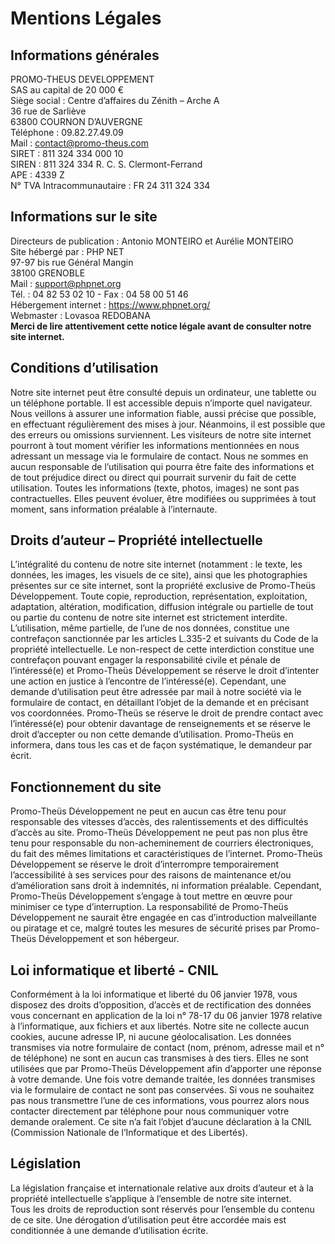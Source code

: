 # Mentions Légales
## Informations générales

PROMO-THEUS DEVELOPPEMENT  
SAS au capital de 20 000 €  
Siège social : Centre d’affaires du Zénith – Arche A  
36 rue de Sarliève  
63800 COURNON D’AUVERGNE  
Téléphone : 09.82.27.49.09  
Mail : contact@promo-theus.com  
SIRET : 811 324 334 000 10  
SIREN : 811 324 334 R. C. S. Clermont-Ferrand  
APE : 4339 Z  
N° TVA Intracommunautaire : FR 24 311 324 334

## Informations sur le site

Directeurs de publication : Antonio MONTEIRO et Aurélie MONTEIRO  
Site hébergé par : PHP NET  
97-97 bis rue Général Mangin  
38100 GRENOBLE  
Mail : support@phpnet.org  
Tél. : 04 82 53 02 10 - Fax : 04 58 00 51 46  
Hébergement internet : https://www.phpnet.org/  
Webmaster : Lovasoa REDOBANA  
**Merci de lire attentivement cette notice légale avant de consulter notre site internet.**

## Conditions d’utilisation

Notre site internet peut être consulté depuis un ordinateur, une tablette ou un téléphone portable. Il est accessible depuis n’importe quel navigateur.
Nous veillons à assurer une information fiable, aussi précise que possible, en effectuant régulièrement des mises à jour. Néanmoins, il est possible que des erreurs ou omissions surviennent. Les visiteurs de notre site internet pourront à tout moment vérifier les informations mentionnées en nous adressant un message via le formulaire de contact. Nous ne sommes en aucun responsable de l’utilisation qui pourra être faite des informations et de tout préjudice direct ou direct qui pourrait survenir du fait de cette utilisation.
Toutes les informations (texte, photos, images) ne sont pas contractuelles. Elles peuvent évoluer, être modifiées ou supprimées à tout moment, sans information préalable à l’internaute.

## Droits d’auteur – Propriété intellectuelle

L’intégralité du contenu de notre site internet (notamment : le texte, les données, les images, les visuels de ce site), ainsi que les photographies présentes sur ce site internet, sont la propriété exclusive de Promo-Theüs Développement. Toute copie, reproduction, représentation, exploitation, adaptation, altération, modification, diffusion intégrale ou partielle de tout ou partie du contenu de notre site internet est strictement interdite. L’utilisation, même partielle, de l’une de nos données, constitue une contrefaçon sanctionnée par les articles L.335-2 et suivants du Code de la propriété intellectuelle. Le non-respect de cette interdiction constitue une contrefaçon pouvant engager la responsabilité civile et pénale de l’intéressé(e) et Promo-Theüs Développement se réserve le droit d’intenter une action en justice à l’encontre de l’intéressé(e).
Cependant, une demande d’utilisation peut être adressée par mail à notre société via le formulaire de contact, en détaillant l’objet de la demande et en précisant vos coordonnées. Promo-Theüs se réserve le droit de prendre contact avec l’intéressé(e) pour obtenir davantage de renseignements et se réserve le droit d’accepter ou non cette demande d’utilisation. Promo-Theüs en informera, dans tous les cas et de façon systématique, le demandeur par écrit.

## Fonctionnement du site

Promo-Theüs Développement ne peut en aucun cas être tenu pour responsable des vitesses d’accès, des ralentissements et des difficultés d’accès au site. Promo-Theüs Développement ne peut pas non plus être tenu pour responsable du non-acheminement de courriers électroniques, du fait des mêmes limitations et caractéristiques de l’internet.
Promo-Theüs Développement se réserve le droit d’interrompre temporairement l’accessibilité à ses services pour des raisons de maintenance et/ou d’amélioration sans droit à indemnités, ni information préalable. Cependant, Promo-Theüs Développement s’engage à tout mettre en œuvre pour minimiser ce type d’interruption. La responsabilité de Promo-Theüs Développement ne saurait être engagée en cas d’introduction malveillante ou piratage et ce, malgré toutes les mesures de sécurité prises par Promo-Theüs Développement et son hébergeur.

## Loi informatique et liberté - CNIL

Conformément à la loi informatique et liberté du 06 janvier 1978, vous disposez des droits d’opposition, d’accès et de rectification des données vous concernant en application de la loi n° 78-17 du 06 janvier 1978 relative à l’informatique, aux fichiers et aux libertés. Notre site ne collecte aucun cookies, aucune adresse IP, ni aucune géolocalisation. Les données transmises via notre formulaire de contact (nom, prénom, adresse mail et n° de téléphone) ne sont en aucun cas transmises à des tiers. Elles ne sont utilisées que par Promo-Theüs Développement afin d’apporter une réponse à votre demande. Une fois votre demande traitée, les données transmises via le formulaire de contact ne sont pas conservées. Si vous ne souhaitez pas nous transmettre l’une de ces informations, vous pourrez alors nous contacter directement par téléphone pour nous communiquer votre demande oralement.
Ce site n’a fait l’objet d’aucune déclaration à la CNIL (Commission Nationale de l’Informatique et des Libertés).

## Législation

La législation française et internationale relative aux droits d’auteur et à la propriété intellectuelle s’applique à l’ensemble de notre site internet.  
Tous les droits de reproduction sont réservés pour l’ensemble du contenu de ce site. Une dérogation d’utilisation peut être accordée mais est conditionnée à une demande d’utilisation écrite.
